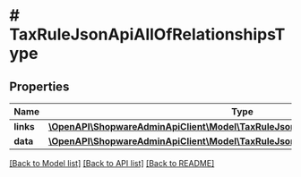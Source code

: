 # # TaxRuleJsonApiAllOfRelationshipsType

## Properties

Name | Type | Description | Notes
------------ | ------------- | ------------- | -------------
**links** | [**\OpenAPI\ShopwareAdminApiClient\Model\TaxRuleJsonApiAllOfRelationshipsTypeLinks**](TaxRuleJsonApiAllOfRelationshipsTypeLinks.md) |  | [optional]
**data** | [**\OpenAPI\ShopwareAdminApiClient\Model\TaxRuleJsonApiAllOfRelationshipsTypeData**](TaxRuleJsonApiAllOfRelationshipsTypeData.md) |  | [optional]

[[Back to Model list]](../../README.md#models) [[Back to API list]](../../README.md#endpoints) [[Back to README]](../../README.md)
